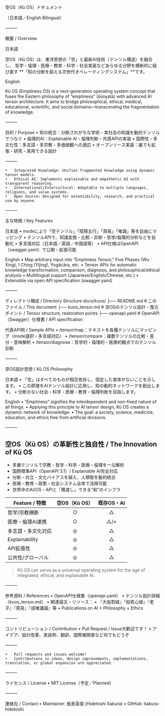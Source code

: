  空OS（Kū OS）ドキュメント

（日本語／English Bilingual）

⸻

概要 / Overview

日本語

空OS（Kū OS）は、東洋思想の「空」と最新AI技術（テンソル構造）を融合し、
哲学・倫理・医療・教育・科学・社会実装などあらゆる分野を横断的に結び直す
**「知の分断を超える次世代オペレーティングシステム」**です。

English

Kū OS (Emptiness OS) is a next-generation operating system concept that fuses the Eastern philosophy of “emptiness” (śūnyatā) with advanced AI tensor architecture.
It aims to bridge philosophical, ethical, medical, educational, scientific, and social domains—transcending the fragmentation of knowledge.

⸻

目的 / Purpose
	•	知の統合：分断されがちな学術・実社会の知識を動的テンソルでつなぐ
	•	倫理的AI：Explainable AI・倫理判断・共感APIの実装
	•	国際性・多文化性：多言語・多宗教・多価値観への適応
	•	オープンソース実装：誰でも拡張・研究・実用できる設計

⸻

	•	Integrated Knowledge: Unifies fragmented knowledge using dynamic tensor models.
	•	Ethical AI: Implements explainable and empathetic AI with transparent reasoning.
	•	International/Intercultural: Adaptable to multiple languages, religions, and value systems.
	•	Open Source: Designed for extensibility, research, and practical use by anyone.

⸻

主な特徴 / Key Features

日本語
	•	modeにより「空テンソル」「陰陽五行」「周易」「唯識」等を自由にマッピング
	•	テンソルAPIで、知識変換・比較・診断・哲学/倫理的分析などを自動化
	•	多言語対応（日本語／英語／中国語等）
	•	API仕様はOpenAPI（swagger.yaml）で公開・拡張可能

English
	•	Map arbitrary input into “Emptiness Tensor,” Five Phases (Wu Xing), I Ching (Yijing), Yogācāra, etc.
	•	Tensor APIs for automatic knowledge transformation, comparison, diagnosis, and philosophical/ethical analysis
	•	Multilingual support (Japanese/English/Chinese, etc.)
	•	Extensible via open API specification (swagger.yaml)

⸻

ディレクトリ構成 / Directory Structure
docs/kuos/
├── README.md         # このファイル / This document
├── kuos_tensor.md    # 空OSのテンソル設計・復元ポイント / Tensor structure, restoration points
├── openapi.yaml      # OpenAPI（Swagger）仕様書 / API specification

代表API例 / Sample APIs
	•	/tensor/map：テキストを各種テンソルにマッピング（mode選択・多言語対応）
	•	/tensor/compare：複数テンソルの比較・差分・意味解析
	•	/tensor/diagnose：哲学的・倫理的・医療的観点でのテンソル診断

⸻

空OS設計思想 / Kū OS Philosophy

日本語
	•	「空」はすべてのものが相互依存し、固定した実体がないことを示します。
	•	この原理をAIテンソル設計に応用し、知の動的ネットワークを創出します。
	•	分断のない社会・科学・医療・教育・倫理判断を目指します。

English
	•	“Emptiness” signifies the interdependent and non-fixed nature of all things.
	•	Applying this principle to AI tensor design, Kū OS creates a dynamic network of knowledge.
	•	The goal: a society, science, medicine, education, and ethics free from artificial divisions.

⸻
## 空OS（Kū OS）の革新性と独自性 / The Innovation of Kū OS

- 多層テンソルで宗教・哲学・科学・医療・倫理を一元解析
- 国際標準API（OpenAPI 3.1）/ Explainable AI完全対応
- 分断・対立・文化バイアスを越え、人類智を動的統合
- 医療・教育・政策・社会システム全体で活用可能
- 世界中のAI/OS・APIと「橋渡し」できる“和”のインフラ

| Feature / 特徴     | 空OS（Kū OS） | 既存OS・AI |
|-------------------|:-------------:|:----------:|
| 哲学/宗教横断     | ○             | △          |
| 医療・倫理AI連携   | ○             | △/×        |
| 多言語・多文化対応 | ◎             | △          |
| Explainability    | ◎             | △          |
| API拡張性         | ◎             | △          |
| 公共性/グローバル  | ◎             | △          |

> Kū OS can serve as a universal operating system for the age of integrated, ethical, and explainable AI.

⸻

参考資料 / References
	•	OpenAPI仕様書（openapi.yaml）
	•	テンソル設計詳細（kuos_tensor.md）
	•	関連論文・リソース：
	•	『大般若経』『般若心経』『老子』『周易』『成唯識論』等
	•	Publications on AI × Philosophy × Ethics

⸻

コントリビューション / Contribution
	•	Pull Request / Issue大歓迎です！
	•	アイデア、設計改善、実装例、翻訳、国際展開案など何でもどうぞ

⸻

	•	Pull requests and issues welcome!
	•	Contributions in ideas, design improvements, implementations, translation, or global expansion are appreciated.

⸻

ライセンス / License
	•	MIT License（予定／Planned）

⸻

連絡先 / Contact
	•	Maintainer: 板倉英俊 (Hidetoshi Itakura)
	•	GitHub: itakura-hidetoshi
